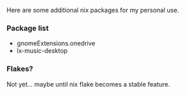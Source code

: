 Here are some additional nix packages for my personal use.

### Package list

- gnomeExtensions.onedrive
- lx-music-desktop

### Flakes?

Not yet... maybe until nix flake becomes a stable feature.